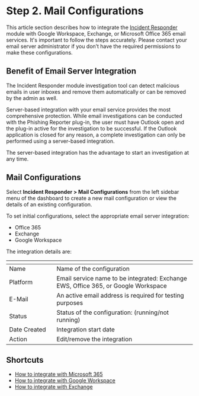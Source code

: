 # Step 2. Mail Configurations

This article section describes how to integrate the [Incident Responder](https://keepnetlabs.com/products/incident-responder) module with Google Workspace, Exchange, or Microsoft Office 365 email services. It's important to follow the steps accurately. Please contact your email server administrator if you don’t have the required permissions to make these configurations.

## Benefit of Email Server Integration

The Incident Responder module investigation tool can detect malicious emails in user inboxes and remove them automatically or can be removed by the admin as well.

Server-based integration with your email service provides the most comprehensive protection. While email investigations can be conducted with the Phishing Reporter plug-in, the user must have Outlook open and the plug-in active for the investigation to be successful. If the Outlook application is closed for any reason, a complete investigation can only be performed using a server-based integration.

The server-based integration has the advantage to start an investigation at any time.

## **Mail Configurations**

Select **Incident Responder > Mail Configurations** from the left sidebar menu of the dashboard to create a new mail configuration or view the details of an existing configuration.

To set initial configurations, select the appropriate email server integration:

* ​Office 365
* Exchange
* Google Workspace

The integration details are:

<table><thead><tr><th width="154.20164126611957"></th><th width="581.1428571428571"></th></tr></thead><tbody><tr><td>Name</td><td>Name of the configuration</td></tr><tr><td>Platform</td><td>Email service name to be integrated: Exchange EWS, Office 365, or Google Workspace</td></tr><tr><td>E-Mail</td><td>An active email address is required for testing purposes</td></tr><tr><td>Status</td><td>Status of the configuration: (running/not running)</td></tr><tr><td>Date Created</td><td>Integration start date</td></tr><tr><td>Action</td><td>Edit/remove the integration</td></tr></tbody></table>

## Shortcuts

* [How to integrate with Microsoft 365](microsoft-365.md)
* [How to integrate with Google Workspace](google-workspace-gsuite.md)
* [How to integrate with Exchange](exchange-ews.md)
